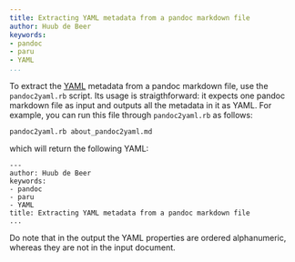 ```yaml
---
title: Extracting YAML metadata from a pandoc markdown file
author: Huub de Beer
keywords:
- pandoc
- paru
- YAML
...
```


To extract the [YAML](http://yaml.org/) metadata from a pandoc markdown file,
use the `pandoc2yaml.rb` script. Its usage is straigthforward: it expects one
pandoc markdown file as input and outputs all the metadata in it as YAML. For
example, you can run this file through `pandoc2yaml.rb` as follows:

~~~{.bash}
pandoc2yaml.rb about_pandoc2yaml.md
~~~

which will return the following YAML:

~~~{.yaml}
---
author: Huub de Beer
keywords:
- pandoc
- paru
- YAML
title: Extracting YAML metadata from a pandoc markdown file
...
~~~

Do note that in the output the YAML properties are ordered alphanumeric,
whereas they are not in the input document.
